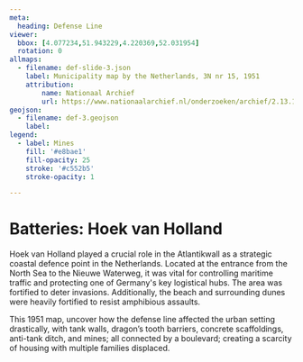 ```yaml
---
meta:
  heading: Defense Line
viewer:
  bbox: [4.077234,51.943229,4.220369,52.031954]
  rotation: 0
allmaps:
  - filename: def-slide-3.json
    label: Municipality map by the Netherlands, 3N nr 15, 1951
    attribution:
        name: Nationaal Archief
        url: https://www.nationaalarchief.nl/onderzoeken/archief/2.13.167/invnr/277/file/NL-HaNA_2.13.167_277_10?eadID=2.13.167&unitID=277&query=
geojson:
  - filename: def-3.geojson
    label:
legend:
  - label: Mines
    fill: '#e8bae1'
    fill-opacity: 25
    stroke: '#c552b5'
    stroke-opacity: 1

---
```


# Batteries: Hoek van Holland 

Hoek van Holland played a crucial role in the Atlantikwall as a strategic coastal defence point in the Netherlands. Located at the entrance from the North Sea to the Nieuwe Waterweg, it was vital for controlling maritime traffic and protecting one of Germany's key logistical hubs. The area was fortified to deter invasions. Additionally, the beach and surrounding dunes were heavily fortified to resist amphibious assaults. 

This 1951 map, uncover how the defense line affected the urban setting drastically, with tank walls, dragon’s tooth barriers, concrete scaffoldings, anti-tank ditch, and mines; all connected by a boulevard; creating a scarcity of housing with multiple families displaced.  